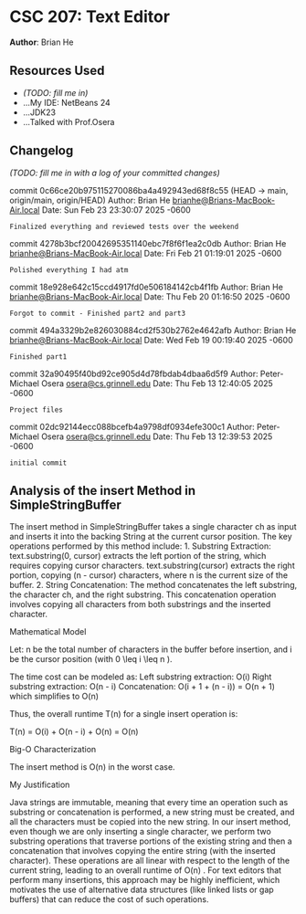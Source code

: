 # CSC 207: Text Editor

**Author**: Brian He

## Resources Used

+ _(TODO: fill me in)_
+ ...My IDE: NetBeans 24
+ ...JDK23
+ ...Talked with Prof.Osera

## Changelog

_(TODO: fill me in with a log of your committed changes)_

commit 0c66ce20b975115270086ba4a492943ed68f8c55 (HEAD -> main, origin/main, origin/HEAD)
Author: Brian He <brianhe@Brians-MacBook-Air.local>
Date:   Sun Feb 23 23:30:07 2025 -0600

    Finalized everything and reviewed tests over the weekend

commit 4278b3bcf20042695351140ebc7f8f6f1ea2c0db
Author: Brian He <brianhe@Brians-MacBook-Air.local>
Date:   Fri Feb 21 01:19:01 2025 -0600

    Polished everything I had atm

commit 18e928e642c15ccd4917fd0e506184142cb4f1fb
Author: Brian He <brianhe@Brians-MacBook-Air.local>
Date:   Thu Feb 20 01:16:50 2025 -0600

    Forgot to commit - Finished part2 and part3

commit 494a3329b2e826030884cd2f530b2762e4642afb
Author: Brian He <brianhe@Brians-MacBook-Air.local>
Date:   Wed Feb 19 00:19:40 2025 -0600

    Finished part1

commit 32a90495f40bd92ce905d4d78fbdab4dbaa6d5f9
Author: Peter-Michael Osera <osera@cs.grinnell.edu>
Date:   Thu Feb 13 12:40:05 2025 -0600

    Project files

commit 02dc92144ecc088bcefb4a9798df0934efe300c1
Author: Peter-Michael Osera <osera@cs.grinnell.edu>
Date:   Thu Feb 13 12:39:53 2025 -0600

    initial commit

## Analysis of the insert Method in SimpleStringBuffer
The insert method in SimpleStringBuffer takes a single character ch as input and
inserts it into the backing String at the current cursor position. 
The key operations performed by this method include:
	1.	Substring Extraction:
		text.substring(0, cursor) extracts the left portion of the string, which requires copying cursor characters.
		text.substring(cursor) extracts the right portion, copying (n - cursor) characters, where n is the current size of the buffer.
	2.	String Concatenation:
		The method concatenates the left substring, the character ch, and the right substring. This concatenation operation involves copying all characters from both substrings and the inserted character.

Mathematical Model

Let:
	n  be the total number of characters in the buffer before insertion, and
	i  be the cursor position (with  0 \leq i \leq n ).

The time cost can be modeled as:
	Left substring extraction:  O(i) 
	Right substring extraction:  O(n - i) 
	Concatenation:  O(i + 1 + (n - i)) = O(n + 1)  which simplifies to  O(n) 

Thus, the overall runtime  T(n)  for a single insert operation is:


T(n) = O(i) + O(n - i) + O(n) = O(n)


Big-O Characterization

The insert method is  O(n)  in the worst case.

My Justification

Java strings are immutable, meaning that every time an operation such as substring 
or concatenation is performed, a new string must be created, and all the characters 
must be copied into the new string. In our insert method, 
even though we are only inserting a single character, 
we perform two substring operations that traverse portions of
the existing string and then a concatenation that involves copying
the entire string (with the inserted character). These operations
are all linear with respect to the length of the current string,
leading to an overall runtime of  O(n) . For text editors that perform many insertions,
this approach may be highly inefficient, which motivates the use of alternative 
data structures (like linked lists or gap buffers) that can reduce the cost of such operations.